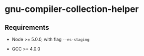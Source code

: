 
# gnu-compiler-collection-helper

## Requirements

 * Node >= 5.0.0, with flag `--es-staging`

 * GCC >= 4.0.0
